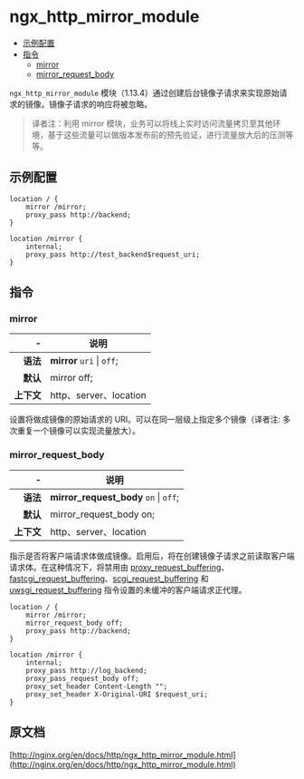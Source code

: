 # ngx_http_mirror_module

- [示例配置](#example_configuration)
- [指令](#directives)
    - [mirror](#mirror)
    - [mirror_request_body](#mirror_request_body)

`ngx_http_mirror_module` 模块（1.13.4）通过创建后台镜像子请求来实现原始请求的镜像。镜像子请求的响应将被忽略。

> 译者注：利用 mirror 模块，业务可以将线上实时访问流量拷贝至其他环境，基于这些流量可以做版本发布前的预先验证，进行流量放大后的压测等等。

<a id="example_configuration"></a>

## 示例配置

```nginx
location / {
    mirror /mirror;
    proxy_pass http://backend;
}

location /mirror {
    internal;
    proxy_pass http://test_backend$request_uri;
}
```

<a id="directives"></a>

## 指令

### mirror

|\-|说明|
|------:|------|
|**语法**|**mirror** `uri` &#124; `off`;|
|**默认**|mirror off;|
|**上下文**|http、server、location|

设置将做成镜像的原始请求的 URI。可以在同一层级上指定多个镜像（译者注: 多次重复一个镜像可以实现流量放大）。

### mirror_request_body

|\-|说明|
|------:|------|
|**语法**|**mirror_request_body** `on` &#124; `off`;|
|**默认**|mirror_request_body on;|
|**上下文**|http、server、location|

指示是否将客户端请求体做成镜像。启用后，将在创建镜像子请求之前读取客户端请求体。在这种情况下，将禁用由 [proxy_request_buffering](ngx_http_proxy_module.md#proxy_request_buffering)、[fastcgi_request_buffering](ngx_http_fastcgi_module.md#fastcgi_request_buffering)、[scgi_request_buffering](ngx_http_scgi_module.md#scgi_request_buffering) 和 [uwsgi_request_buffering](ngx_http_uwsgi_module.md#uwsgi_request_buffering) 指令设置的未缓冲的客户端请求正代理。

```nginx
location / {
    mirror /mirror;
    mirror_request_body off;
    proxy_pass http://backend;
}

location /mirror {
    internal;
    proxy_pass http://log_backend;
    proxy_pass_request_body off;
    proxy_set_header Content-Length "";
    proxy_set_header X-Original-URI $request_uri;
}
```
## 原文档
[http://nginx.org/en/docs/http/ngx_http_mirror_module.html](http://nginx.org/en/docs/http/ngx_http_mirror_module.html)

